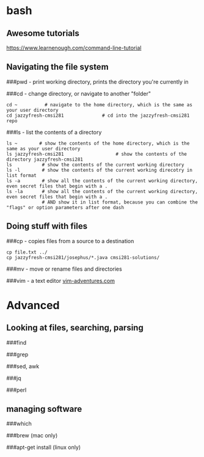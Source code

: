bash
====

Awesome tutorials
-----------------
https://www.learnenough.com/command-line-tutorial


Navigating the file system
--------------------------

###pwd - print working directory, prints the directory you're currently in

###cd - change directory, or navigate to another "folder"

```
cd ~          # navigate to the home directory, which is the same as your user directory
cd jazzyfresh-cmsi281              # cd into the jazzyfresh-cmsi281 repo
```

###ls - list the contents of a directory

```
ls ~        # show the contents of the home directory, which is the same as your user directory
ls jazzyfresh-cmsi281                   # show the contents of the directory jazzyfresh-cmsi281
ls           # show the contents of the current working directory
ls -l        # show the contents of the current working direcotry in list format
ls -a        # show all the contents of the current working directory, even secret files that begin with a .
ls -la       # show all the contents of the current working directory, even secret files that begin with a .
             # AND show it in list format, because you can combine the "flags" or option parameters after one dash
```


Doing stuff with files
----------------------

###cp - copies files from a source to a destination

```
cp file.txt ../
cp jazzyfresh-cmsi281/josephus/*.java cmsi281-solutions/
```


###mv - move or rename files and directories


###vim - a text editor [vim-adventures.com](http://vim-adventures.com/)






Advanced
========




Looking at files, searching, parsing
------------------------------------

###find

###grep

###sed, awk

###jq

###perl


managing software
-----------------

###which

###brew (mac only)

###apt-get install (linux only)
